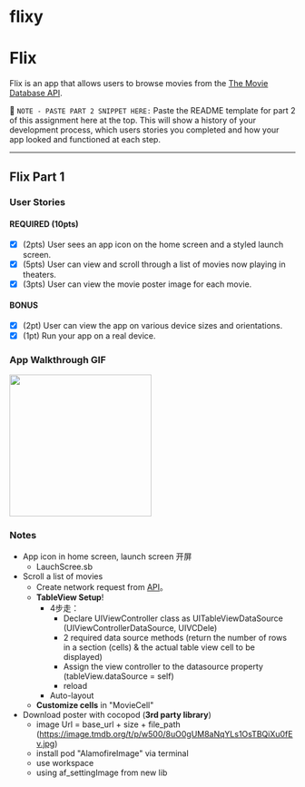 # flixy
# Flix

Flix is an app that allows users to browse movies from the [The Movie Database API](http://docs.themoviedb.apiary.io/#).

📝 `NOTE - PASTE PART 2 SNIPPET HERE:` Paste the README template for part 2 of this assignment here at the top. This will show a history of your development process, which users stories you completed and how your app looked and functioned at each step.

---

## Flix Part 1

### User Stories

#### REQUIRED (10pts)
- [x] (2pts) User sees an app icon on the home screen and a styled launch screen.
- [x] (5pts) User can view and scroll through a list of movies now playing in theaters.
- [x] (3pts) User can view the movie poster image for each movie.

#### BONUS
- [x] (2pt) User can view the app on various device sizes and orientations.
- [x] (1pt) Run your app on a real device.

### App Walkthrough GIF

<img src="file:///Users/yeri/Desktop/FlixGIF.gif" width=250><br>

### Notes
- App icon in home screen, launch screen 开屏
  - LauchScree.sb
- Scroll a list of movies
  - Create network request from [API](https://api.themoviedb.org/3/movie/now_playing?api_key=a07e22bc18f5cb106bfe4cc1f83ad8ed)。
  - **TableView Setup**!
    + 4步走：
      - Declare UIViewController class as UITableViewDataSource (UIViewControllerDataSource, UIVCDele)
      - 2 required data source methods (return the number of rows in a section (cells) & the actual table view cell to be displayed)
      - Assign the view controller to the datasource property (tableView.dataSource = self)
      - reload
    + Auto-layout
  - **Customize cells** in "MovieCell"
- Download poster with cocopod (**3rd party library**)
  - image Url = base_url + size + file_path (https://image.tmdb.org/t/p/w500/8uO0gUM8aNqYLs1OsTBQiXu0fEv.jpg)
  - install pod "AlamofireImage" via terminal
  - use workspace
  - using af_settingImage from new lib

